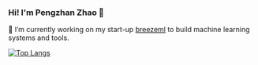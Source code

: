 ### Hi! I'm Pengzhan Zhao 👋

🔭 I’m currently working on my start-up [breezeml]([url](https://breezeml.ai/)) to build machine learning systems and tools.

[![Top Langs](https://github-readme-stats.vercel.app/api/top-langs/?username=borontion&layout=compact)](https://github.com/anuraghazra/github-readme-stats)
